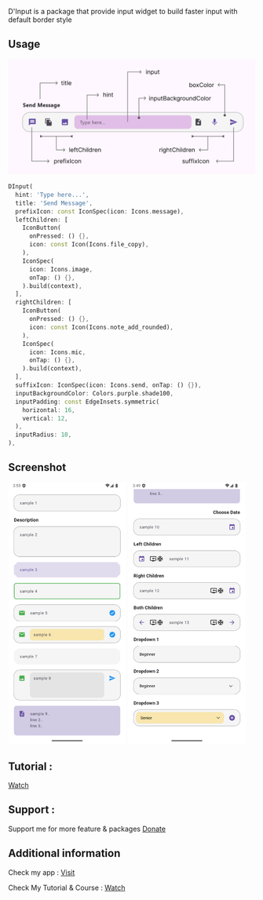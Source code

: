 D'Input is a package that provide input widget to build faster input with default border style

## Usage

![alt](pic/d_input.png)

```dart
DInput(
  hint: 'Type here...',
  title: 'Send Message',
  prefixIcon: const IconSpec(icon: Icons.message),
  leftChildren: [
    IconButton(
      onPressed: () {},
      icon: const Icon(Icons.file_copy),
    ),
    IconSpec(
      icon: Icons.image,
      onTap: () {},
    ).build(context),
  ],
  rightChildren: [
    IconButton(
      onPressed: () {},
      icon: const Icon(Icons.note_add_rounded),
    ),
    IconSpec(
      icon: Icons.mic,
      onTap: () {},
    ).build(context),
  ],
  suffixIcon: IconSpec(icon: Icons.send, onTap: () {}),
  inputBackgroundColor: Colors.purple.shade100,
  inputPadding: const EdgeInsets.symmetric(
    horizontal: 16,
    vertical: 12,
  ),
  inputRadius: 10,
),
```

## Screenshot

<img src="https://raw.githubusercontent.com/indratrisnar/d_input/master/pic/sample1.png" alt="d_input1" width="240">
<img src="https://raw.githubusercontent.com/indratrisnar/d_input/master/pic/sample2.png" alt="d_input2" width="240">

## Tutorial :

[Watch](https://youtu.be/x457Q5tl_Lk)

## Support :

Support me for more feature & packages
[Donate](https://www.paypal.com/paypalme/indratrisnar)

## Additional information

Check my app : [Visit](https://indratrisnar.github.io/projects.html)

Check My Tutorial & Course : [Watch](https://www.youtube.com/channel/UC0d_xINEvCtlDCpWfBpnYpA)
